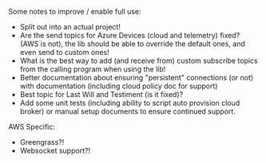 ﻿
Some notes to improve / enable full use:

* Split out into an actual project!
* Are the send topics for Azure Devices (cloud and telemetry) fixed? (AWS is not), the lib should be able to override the default ones, and even send to custom ones! 
* What is the best way to add (and receive from) custom subscribe topics from the calling program when using the lib!
* Better documentation about ensuring "persistent" connections (or not) with documentation (including cloud policy doc for support)
* Best topic for Last Will and Testiment (is it fixed)?
* Add some unit tests (including ability to script auto provision cloud broker) or manual setup documents to ensure continued support.

AWS Specific:
* Greengrass?!
* Websocket support?!
